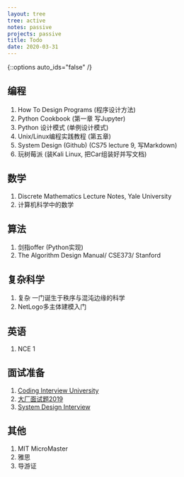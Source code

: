 ```yaml
---
layout: tree
tree: active
notes: passive
projects: passive
title: Todo
date: 2020-03-31
---
```



{::options auto_ids="false" /}


## 编程
1. How To Design Programs (程序设计方法)
2. Python Cookbook               (第一章 写Jupyter)
3. Python 设计模式               (单例设计模式)
4. Unix/Linux编程实践教程        (第五章)
5. System Design (Github)        (CS75 lecture 9, 写Markdown)
6. 玩树莓派                      (装Kali Linux, 把Car组装好并写文档)

## 数学
1. Discrete Mathematics Lecture Notes, Yale University
2. 计算机科学中的数学

## 算法
1. 剑指offer (Python实现)
2. The Algorithm Design Manual/ CSE373/ Stanford

## 复杂科学
1. 复杂 一门诞生于秩序与混沌边缘的科学
2. NetLogo多主体建模入门

## 英语
1. NCE 1

## 面试准备
1. [Coding Interview University](https://github.com/jwasham/coding-interview-university/blob/master/translations/README-cn.md)
2. [大厂面试题2019](https://github.com/0voice/interview_internal_reference)
3. [System Design Interview](https://github.com/donnemartin/system-design-primer)

## 其他
1. MIT MicroMaster
2. 雅思
3. 导游证

